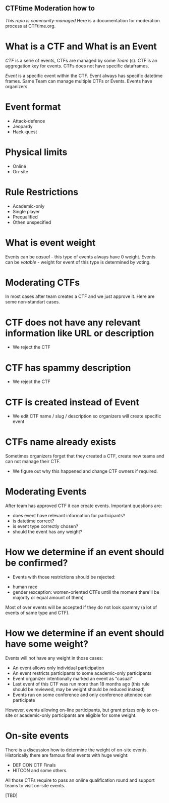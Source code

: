 CTFtime Moderation how to
--------------------------
*This repo is community-managed*
Here is a documentation for moderation process at CTFtime.org.

# What is a CTF and What is an Event

*CTF* is a serie of events, CTFs are managed by some *Team* (s). CTF is an aggregation key for events.
CTFs does not have specific dataframes.

*Event* is a specific event within the CTF. Event always has specific datetime frames.
Same Team can manage multiple CTFs or Events. 
Events have organizers.

# Event format
* Attack-defence
* Jeopardy
* Hack-quest

# Physical limits
* Online
* On-site

# Rule Restrictions
* Academic-only
* Single player
* Prequalified
* Othen unspecified

# What is event weight
Events can be *casual* - this type of events always have 0 weight.
Events can be *votable* - weight for event of this type is determined by voting.

Moderating CTFs
===============

In most cases after team creates a CTF and we just approve it.
Here are some non-standart cases.

# CTF does not have any relevant information like URL or description
* We reject the CTF

 # CTF has spammy description
* We reject the CTF

# CTF is created instead of Event
* We edit CTF name / slug / description so organizers will create specific event

# CTFs name already exists
Sometimes organizers forget that they created a CTF, create new teams and can not manage their CTF.
* We figure out why this happened and change CTF owners if required.

Moderating Events
=================
After team has approved CTF it can create events.
Important questions are:
* does event have relevant information for participants?
* is datetime correct?
* is event type correctly chosen?
* should the event has any weight?

# How we determine if an event should be confirmed?

* Events with those restrictions should be rejected:
 - human race
 - gender (exception: women-oriented CTFs untill the moment there'll be majority or equal amount of them)

Most of over events will be accepted if they do not look spammy (a lot of events of same type and CTF).

# How we determine if an event should have some weight?

 Events will not have any weight in those cases:

 * An event allows only individual participation
 * An event restricts participants to some academic-only participants
 * Event organizer intentionally marked an event as "casual"
 * Last event of this CTF was run more than 18 months ago (this rule should be reviewed, may be weight should be reduced instead)
 * Events run on some conference and only conference attendee can participate

However, events allowing on-line participants, but grant prizes only to on-site or academic-only participants are eligible for some weight.

# On-site events

There is a discussion how to determine the weight of on-site events. Historically there are famous final events with huge weight:
* DEF CON CTF Finals
* HITCON
and some others.

All those CTFs require to pass an online qualification round and support teams to visit on-site events.


[TBD]

